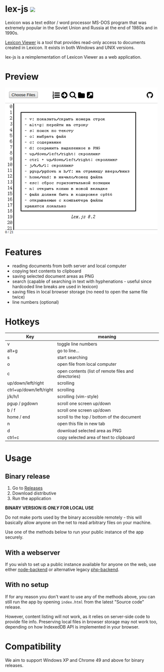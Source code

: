 # lex-js [![](https://ci.appveyor.com/api/projects/status/github/lex-js/lex-js)](https://ci.appveyor.com/project/limitedeternity/lex-js)

Lexicon was a text editor / word processor MS-DOS program that was extremely popular in the Soviet Union and Russia at the end of 1980s and in 1990s.

[Lexicon Viewer](http://www.lexview.spb.ru/) is a tool that provides read-only access to documents created in Lexicon. It exists in both Windows and UNIX versions.

lex-js is a reimplementation of Lexicon Viewer as a web application.

# Preview

![lex-js preview](preview.png)

# Features

- reading documents from both server and local computer
- copying text contents to clipboard
- saving selected document areas as PNG
- search (capable of searching in text with hyphenations - useful since hardcoded line breaks are used in lexicon)
- saving files in local browser storage (no need to open the same file twice)
- line numbers (optional)

# Hotkeys


| Key                     | meaning                                              |
|-------------------------|------------------------------------------------------|
| v                       | toggle line numbers                                  |
| alt+g                   | go to line...                                        |
| s                       | start searching                                      |
| o                       | open file from local computer                        |
| c                       | open contents (list of remote files and directories) |
| up/down/left/right      | scrolling                                            |
| ctrl+up/down/left/right | scrolling                                            |
| j/k/h/l                 | scrolling (vim-style)                                |
| pgup / pgdown           | scroll one screen up/down                            |
| b / f                   | scroll one screen up/down                            |
| home / end              | scroll to the top / bottom of the document           |
| n                       | open this file in new tab                            |
| d                       | download selected area as PNG                        |
| ctrl+c                  | copy selected area of text to clipboard              |

# Usage

## Binary release

1. Go to [Releases](https://github.com/lex-js/lex-js/releases)
2. Download distributive
3. Run the application

**BINARY VERSION IS *ONLY* FOR LOCAL USE**

Do not make ports used by the binary accessible remotely - this will basically allow anyone on the net to read arbitrary files on your machine.

Use one of the methods below to run your public instance of the app securely.

## With a webserver

If you wish to set up a public instance available for anyone on the web, use either [node-backend](https://github.com/lex-js/node-backend) or alternative legacy [php-backend](https://github.com/lex-js/php-backend).

## With no setup

If for any reason you don't want to use any of the methods above, you can still run the app by opening `index.html` from the latest "Source code" release.

However, content listing will not work, as it relies on server-side code to provide file info. Preserving local files in browser storage may not work too, depending on how IndexedDB API is implemented in your browser.

# Compatibility

We aim to support Windows XP and Chrome 49 and above for binary releases.